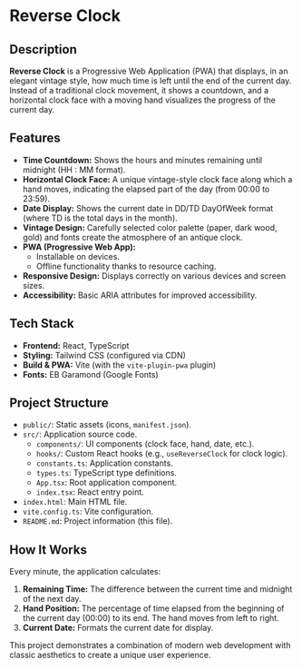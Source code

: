 # Reverse Clock

## Description

**Reverse Clock** is a Progressive Web Application (PWA) that displays, in an elegant vintage style, how much time is left until the end of the current day. Instead of a traditional clock movement, it shows a countdown, and a horizontal clock face with a moving hand visualizes the progress of the current day.

## Features

-   **Time Countdown:** Shows the hours and minutes remaining until midnight (HH : MM format).
-   **Horizontal Clock Face:** A unique vintage-style clock face along which a hand moves, indicating the elapsed part of the day (from 00:00 to 23:59).
-   **Date Display:** Shows the current date in DD/TD DayOfWeek format (where TD is the total days in the month).
-   **Vintage Design:** Carefully selected color palette (paper, dark wood, gold) and fonts create the atmosphere of an antique clock.
-   **PWA (Progressive Web App):**
    -   Installable on devices.
    -   Offline functionality thanks to resource caching.
-   **Responsive Design:** Displays correctly on various devices and screen sizes.
-   **Accessibility:** Basic ARIA attributes for improved accessibility.

## Tech Stack

-   **Frontend:** React, TypeScript
-   **Styling:** Tailwind CSS (configured via CDN)
-   **Build & PWA:** Vite (with the `vite-plugin-pwa` plugin)
-   **Fonts:** EB Garamond (Google Fonts)

## Project Structure

-   `public/`: Static assets (icons, `manifest.json`).
-   `src/`: Application source code.
    -   `components/`: UI components (clock face, hand, date, etc.).
    -   `hooks/`: Custom React hooks (e.g., `useReverseClock` for clock logic).
    -   `constants.ts`: Application constants.
    -   `types.ts`: TypeScript type definitions.
    -   `App.tsx`: Root application component.
    -   `index.tsx`: React entry point.
-   `index.html`: Main HTML file.
-   `vite.config.ts`: Vite configuration.
-   `README.md`: Project information (this file).

## How It Works

Every minute, the application calculates:
1.  **Remaining Time:** The difference between the current time and midnight of the next day.
2.  **Hand Position:** The percentage of time elapsed from the beginning of the current day (00:00) to its end. The hand moves from left to right.
3.  **Current Date:** Formats the current date for display.

This project demonstrates a combination of modern web development with classic aesthetics to create a unique user experience.